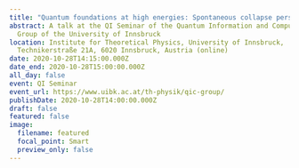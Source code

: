 ```yaml
---
title: "Quantum foundations at high energies: Spontaneous collapse perspective"
abstract: A talk at the QI Seminar of the Quantum Information and Computation
  Group of the University of Innsbruck
location: Institute for Theoretical Physics, University of Innsbruck,
  Technikerstraße 21A, 6020 Innsbruck, Austria (online)
date: 2020-10-28T14:15:00.000Z
date_end: 2020-10-28T15:00:00.000Z
all_day: false
event: QI Seminar
event_url: https://www.uibk.ac.at/th-physik/qic-group/
publishDate: 2020-10-28T14:00:00.000Z
draft: false
featured: false
image:
  filename: featured
  focal_point: Smart
  preview_only: false
---
```

